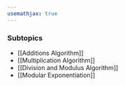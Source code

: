 ```yaml
---
usemathjax: true
---
```


### Subtopics
- [[Additions Algorithm]]
- [[Multiplication Algorithm]]
- [[Division and Modulus Algorithm]]
- [[Modular Exponentiation]]